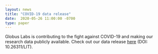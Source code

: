 ```yaml
---
layout: news
title: "COVID-19 data release"
date:  2020-05-26 11:00:00 -0700
type: paper
---
```

Globus Labs is contributing to the fight against COVID-19 and making our research data publicly available. Check out our data release [here](https://doi.org/10.26311/LIT) (DOI: 10.26311/LIT).
